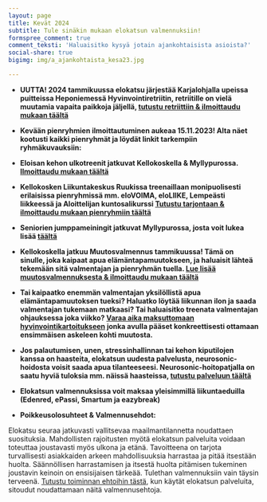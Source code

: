 ```yaml
---
layout: page
title: Kevät 2024
subtitle: Tule sinäkin mukaan elokatsun valmennuksiin!
formspree_comment: true
comment_teksti: 'Haluaisitko kysyä jotain ajankohtaisista asioista?'
social-share: true
bigimg: img/a_ajankohtaista_kesa23.jpg

---
```

* **UUTTA! 2024 tammikuussa elokatsu järjestää Karjalohjalla upeissa puitteissa Heponiemessä Hyvinvointiretriitin, retriitille on vielä muutamia vapaita paikkoja jäljellä, [tutustu retriittiin & ilmoittaudu mukaan täältä](/hyvinvointiretriitti)**

* **Kevään pienryhmien ilmoittautuminen aukeaa 15.11.2023! Alta näet kootusti kaikki pienryhmät ja löydät linkit tarkempiin ryhmäkuvauksiin:**

* **Eloisan kehon ulkotreenit jatkuvat Kellokoskella & Myllypurossa. [Ilmoittaudu mukaan täältä](/ulkotreeni)**

* **Kellokosken Liikuntakeskus Ruukissa treenaillaan monipuolisesti erilaisissa pienryhmissä mm. eloVOIMA, eloLIIKE, Lempeästi liikkeessä ja Aloittelijan kuntosalikurssi [Tutustu tarjontaan & ilmoittaudu mukaan pienryhmiin täältä](/kellokoski)**

* **Seniorien jumppameiningit jatkuvat Myllypurossa, josta voit lukea lisää [täältä](/seniorijumppa)**

* **Kellokoskella jatkuu Muutosvalmennus tammikuussa! Tämä on sinulle, joka kaipaat apua elämäntapamuutokseen, ja haluaisit lähteä tekemään sitä valmentajan ja pienryhmän tuella. [Lue lisää muutosvalmennuksesta & ilmoittaudu mukaan täältä](/muutosvalmennus)**

* **Tai kaipaatko enemmän valmentajan yksilöllistä apua elämäntapamuutoksen tueksi? Haluatko löytää liikunnan ilon ja saada valmentajan tukemaan matkaasi? Tai haluaisitko treenata valmentajan ohjauksessa joka viikko? [Varaa aika maksuttomaan hyvinvointikartoitukseen](/yksilovalmennus) jonka avulla pääset konkreettisesti ottamaan ensimmäisen askeleen kohti muutosta.**

* **Jos palautumisen, unen, stressinhallinnan tai kehon kiputilojen kanssa on haasteita, elokatsun uudesta palvelusta, neurosonic-hoidosta voisit saada apua tilanteeseesi. Neurosonic-hoitopatjalla on saatu hyviä tuloksia mm. näissä haasteissa, [tutustu palveluun täältä](/neurosonic)**  

* **Elokatsun valmennuksissa voit maksaa yleisimmillä liikuntaeduilla (Edenred, ePassi, Smartum ja eazybreak)**
  
<p></p>
 

* **Poikkeusolosuhteet & Valmennusehdot:**

Elokatsu seuraa jatkuvasti vallitsevaa maailmantilannetta noudattaen suosituksia. Mahdollisten rajoitusten myötä elokatsun palveluita voidaan toteuttaa joustavasti myös ulkona ja etänä. Tavoitteena on tarjota turvallisesti asiakkaiden arkeen mahdollisuuksia harrastaa ja pitää itsestään huolta. Säännöllisen harrastamisen ja itsestä huolta pitämisen tukeminen joustavin keinoin on ensisijaisen tärkeää. Tulethan valmennuksiin vain täysin terveenä.
[Tutustu toiminnan ehtoihin tästä](/valmennusehdot), kun käytät elokatsun palveluita, sitoudut noudattamaan näitä valmennusehtoja.
